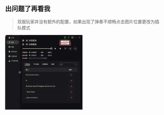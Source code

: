 ## 出问题了再看我
> 双服玩家并没有额外的配置，如果出现了弹奏不顺畅点击图片位置更改为插队模式
<img src="/images/changeMesseageMode.png" alt="alt text" style="width:50%;height:50%;">